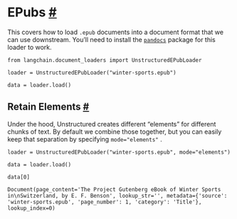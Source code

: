 


 EPubs
 [#](#epubs "Permalink to this headline")
=================================================



 This covers how to load
 `.epub`
 documents into a document format that we can use downstream. You’ll need to install the
 [`pandocs`](https://pandoc.org/installing)
 package for this loader to work.
 







```
from langchain.document_loaders import UnstructuredEPubLoader

```










```
loader = UnstructuredEPubLoader("winter-sports.epub")

```










```
data = loader.load()

```







 Retain Elements
 [#](#retain-elements "Permalink to this headline")
---------------------------------------------------------------------



 Under the hood, Unstructured creates different “elements” for different chunks of text. By default we combine those together, but you can easily keep that separation by specifying
 `mode="elements"`
 .
 







```
loader = UnstructuredEPubLoader("winter-sports.epub", mode="elements")

```










```
data = loader.load()

```










```
data[0]

```








```
Document(page_content='The Project Gutenberg eBook of Winter Sports in\nSwitzerland, by E. F. Benson', lookup_str='', metadata={'source': 'winter-sports.epub', 'page_number': 1, 'category': 'Title'}, lookup_index=0)

```








